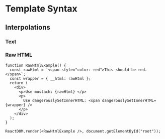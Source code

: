 # Template Syntax

## Interpolations

### Text

### Raw HTML

```JSX
function RawHtmlExample() {
  const rawHtml = `<span style="color: red">This should be red.</span>`;
  const wrapper = { __html: rawHtml };
  return (
    <div>
      <p>Use mustach: {rawHtml} </p>
      <p>
        Use dangerouslySetInnerHTML: <span dangerouslySetInnerHTML={wrapper} />
      </p>
    </div>
  );
}

ReactDOM.render(<RawHtmlExample />, document.getElementById("root"));
```